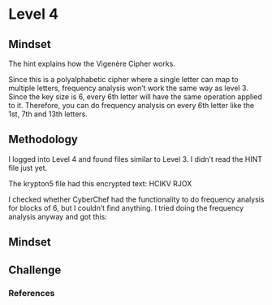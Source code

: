 # Level 4

## Mindset
The hint explains how the Vigenère Cipher works.

Since this is a polyalphabetic cipher where a single letter can map to multiple letters, frequency analysis won’t work the same way as level 3. Since the key size is 6, every 6th letter will have the same operation applied to it. Therefore, you can do frequency analysis on every 6th letter like the 1st, 7th and 13th letters. 


## Methodology
I logged into Level 4 and found files similar to Level 3. I didn’t read the HINT file just yet.

The krypton5 file had this encrypted text: HCIKV RJOX

I checked whether CyberChef had the functionality to do frequency analysis for blocks of 6, but I couldn’t find anything. I tried doing the frequency analysis anyway and got this:



## Mindset


## Challenge 

### References
